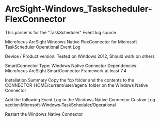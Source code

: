# ArcSight-Windows_Taskscheduler-FlexConnector
This parser is for the "TaskScheduler" Event log source

Microfocus ArcSight Windows Native FlexConnector for Microsoft TaskScheduler Operational Event Log

Device / Product version: Tested on Windows 2012, Should work on others

SmartConnector Type: Windows Native Connector Dependencies: Microfocus ArcSight SmartConnector Framework at least 7.4

Installation Summary
Copy the fcp folder and the contents to the CONNECTOR_HOME/current/user/agent/ folder on the Windows Native Connector

Add the following Event Log to the Windows Native Connector Custom Log section:Microsoft-Windows-TaskScheduler/Operational

Restart the Windows Native Connector

